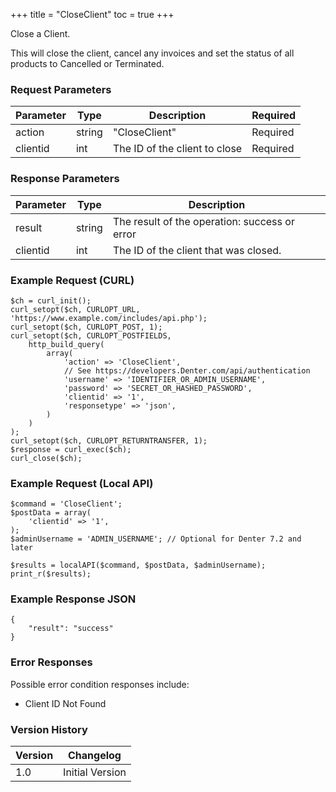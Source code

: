 +++
title = "CloseClient"
toc = true
+++

Close a Client.

This will close the client, cancel any invoices and set the status of all products to Cancelled or Terminated.

### Request Parameters

| Parameter | Type | Description | Required |
| --------- | ---- | ----------- | -------- |
| action | string | "CloseClient" | Required |
| clientid | int | The ID of the client to close | Required |

### Response Parameters

| Parameter | Type | Description |
| --------- | ---- | ----------- |
| result | string | The result of the operation: success or error |
| clientid | int | The ID of the client that was closed. |


### Example Request (CURL)

```
$ch = curl_init();
curl_setopt($ch, CURLOPT_URL, 'https://www.example.com/includes/api.php');
curl_setopt($ch, CURLOPT_POST, 1);
curl_setopt($ch, CURLOPT_POSTFIELDS,
    http_build_query(
        array(
            'action' => 'CloseClient',
            // See https://developers.Denter.com/api/authentication
            'username' => 'IDENTIFIER_OR_ADMIN_USERNAME',
            'password' => 'SECRET_OR_HASHED_PASSWORD',
            'clientid' => '1',
            'responsetype' => 'json',
        )
    )
);
curl_setopt($ch, CURLOPT_RETURNTRANSFER, 1);
$response = curl_exec($ch);
curl_close($ch);
```


### Example Request (Local API)

```
$command = 'CloseClient';
$postData = array(
    'clientid' => '1',
);
$adminUsername = 'ADMIN_USERNAME'; // Optional for Denter 7.2 and later

$results = localAPI($command, $postData, $adminUsername);
print_r($results);
```


### Example Response JSON

```
{
    "result": "success"
}
```


### Error Responses

Possible error condition responses include:

* Client ID Not Found


### Version History

| Version | Changelog |
| ------- | --------- |
| 1.0 | Initial Version |
